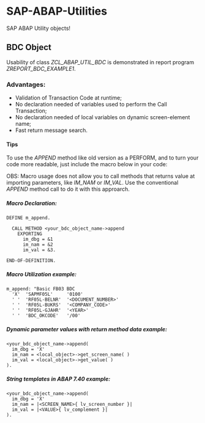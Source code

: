 # SAP-ABAP-Utilities
SAP ABAP Utility objects!

## BDC Object

Usability of class *ZCL_ABAP_UTIL_BDC* is demonstrated in report program *ZREPORT_BDC_EXAMPLE1*.

### Advantages:
- Validation of Transaction Code at runtime;
- No declaration needed of variables used to perform the Call Transaction;
- No declaration needed of local variables on dynamic screen-element name;
- Fast return message search.

#### Tips

To use the *APPEND* method like old version as a PERFORM, and to turn your code more readable, just include the macro below in your code:

OBS: Macro usage does not allow you to call methods that returns value at importing parameters, like *IM_NAM* or *IM_VAL*. Use the conventional *APPEND* method call to do it with this approarch.

##### Macro Declaration:
```
DEFINE m_append.

  CALL METHOD <your_bdc_object_name->append
    EXPORTING
      im_dbg = &1
      im_nam = &2
      im_val = &3.

END-OF-DEFINITION.
```

##### Macro Utilization example:
```
m_append: "Basic FB03 BDC
  'X'  'SAPMF05L'     '0100'
  ' '  'RF05L-BELNR'  '<DOCUMENT_NUMBER>'
  ' '  'RF05L-BUKRS'  '<COMPANY_CODE>'
  ' '  'RF05L-GJAHR'  '<YEAR>'
  ' '  'BDC_OKCODE'   '/00'
```

##### Dynamic parameter values with return method data example:
```
<your_bdc_object_name->append( 
  im_dbg = 'X' 
  im_nam = <local_object>->get_screen_name( ) 
  im_val = <local_object>->get_value( )
).
```

##### String templates in ABAP 7.40 example:
```
<your_bdc_object_name->append( 
  im_dbg = 'X' 
  im_nam = |<SCREEN_NAME>{ lv_screen_number }|
  im_val = |<VALUE>{ lv_complement }|
).
```

